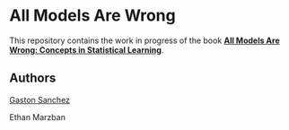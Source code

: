 # All Models Are Wrong

This repository contains the work in progress of the book __[All Models Are Wrong: Concepts in Statistical Learning](https://allmodelsarewrong.github.io)__.


## Authors

[Gaston Sanchez](https://www.gastonsanchez.com)

Ethan Marzban
